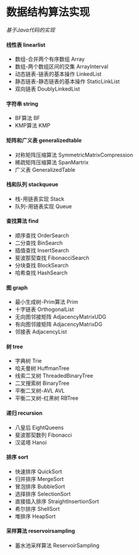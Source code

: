 # 数据结构算法实现
*基于Java代码的实现*
#### 线性表 linearlist
* 数组-合并两个有序数组 Array
* 数组-两个数组区间的交集 ArrayInterval
* 动态链表-链表的基本操作 LinkedList
* 静态链表-静态链表的基本操作 StaticLinkList
* 双向链表 DoublyLinkedList
#### 字符串 string
* BF算法 BF
* KMP算法 KMP
#### 矩阵和广义表 generalizedtable
* 对称矩阵压缩算法 SymmetricMatrixCompression
* 稀疏矩阵压缩算法 SpanMartrix
* 广义表 GeneralizedTable
#### 栈和队列 stackqueue
* 栈-用链表实现 Stack
* 队列-用链表实现 Queue
#### 查找算法 find
* 顺序查找 OrderSearch
* 二分查找 BinSearch
* 插值查找 InsertSearch
* 斐波那契查找 FibonacciSearch
* 分块查找 BlockSearch
* 哈希查找 HashSearch
#### 图 graph
* 最小生成树-Prim算法 Prim
* 十字链表 OrthogonalList
* 无向图邻接矩阵 AdjacencyMatrixUDG
* 有向图邻接矩阵 AdjacencyMatrixDG
* 邻接表 AdjacencyList
#### 树 tree
* 字典树 Trie
* 哈夫曼树 HuffmanTree
* 线索二叉树 ThreadedBinaryTree
* 二叉搜索树 BinaryTree
* 平衡二叉树-AVL AVL
* 平衡二叉树-红黑树 RBTree
#### 递归 recursion
* 八皇后 EightQueens
* 斐波那契数列 Fibonacci
* 汉诺塔 Hanoi
#### 排序 sort
* 快速排序 QuickSort
* 归并排序 MergeSort
* 冒泡排序 BubbleSort
* 选择排序 SelectionSort
* 直接插入排序 StraightInsertionSort
* 希尔排序 ShellSort
* 堆排序 HeapSort
#### 采样算法 reservoirsampling
* 蓄水池采样算法 ReservoirSampling
